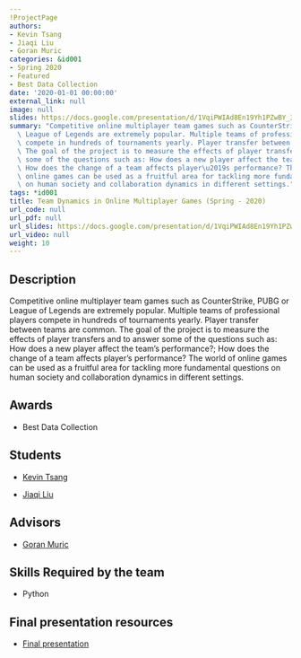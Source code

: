 ```yaml
---
!ProjectPage
authors:
- Kevin Tsang
- Jiaqi Liu
- Goran Muric
categories: &id001
- Spring 2020
- Featured
- Best Data Collection
date: '2020-01-01 00:00:00'
external_link: null
image: null
slides: https://docs.google.com/presentation/d/1VqiPWIAd8En19Yh1PZwBY_3uhtIDOEex/edit?usp=sharing&ouid=116088473370484068569&rtpof=true&sd=true
summary: "Competitive online multiplayer team games such as CounterStrike, PUBG or\
  \ League of Legends are extremely popular. Multiple teams of professional players\
  \ compete in hundreds of tournaments yearly. Player transfer between teams are common.\
  \ The goal of the project is to measure the effects of player transfers and to answer\
  \ some of the questions such as: How does a new player affect the team\u2019s performance?;\
  \ How does the change of a team affects player\u2019s performance? The world of\
  \ online games can be used as a fruitful area for tackling more fundamental questions\
  \ on human society and collaboration dynamics in different settings."
tags: *id001
title: Team Dynamics in Online Multiplayer Games (Spring - 2020)
url_code: null
url_pdf: null
url_slides: https://docs.google.com/presentation/d/1VqiPWIAd8En19Yh1PZwBY_3uhtIDOEex/edit?usp=sharing&ouid=116088473370484068569&rtpof=true&sd=true
url_video: null
weight: 10
---
```

## Description

Competitive online multiplayer team games such as CounterStrike, PUBG or League of Legends are extremely popular. Multiple teams of professional players compete in hundreds of tournaments yearly. Player transfer between teams are common. The goal of the project is to measure the effects of player transfers and to answer some of the questions such as: How does a new player affect the team’s performance?; How does the change of a team affects player’s performance? The world of online games can be used as a fruitful area for tackling more fundamental questions on human society and collaboration dynamics in different settings.



## Awards
* Best Data Collection





## Students

* [Kevin Tsang](../../../author/kevin-tsang)

* [Jiaqi Liu](../../../author/jiaqi-liu)

## Advisors

* [Goran Muric](../../../author/goran-muric)

## Skills Required by the team


* Python
## Final presentation resources

* [Final presentation](https://docs.google.com/presentation/d/1VqiPWIAd8En19Yh1PZwBY_3uhtIDOEex/edit?usp=sharing&amp;ouid=116088473370484068569&amp;rtpof=true&amp;sd=true)